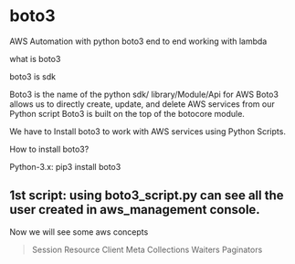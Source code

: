 # boto3
AWS Automation with python boto3 end to end working with lambda


what is boto3

boto3 is sdk 

Boto3 is the name of the python sdk/ library/Module/Api for AWS
Boto3 allows us to directly create, update, and delete AWS services from our Python script
Boto3 is built on the top of the botocore module.

We have to Install boto3 to work with AWS services using Python Scripts.

How to install boto3?

Python-3.x: pip3 install boto3

1st script: using boto3_script.py can see all the user created in aws_management console.
-----------

Now we will see some aws concepts
> Session 
> Resource 
> Client 
> Meta
> Collections
> Waiters
> Paginators
